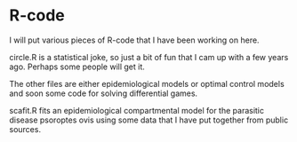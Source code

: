 # R-code

I will put various pieces of R-code that I have been working on here.

circle.R is a statistical joke, so just a bit of fun that I cam up with a few years ago. Perhaps some people will get it.

The other files are either epidemiological models or optimal control models and soon some code for solving differential games.

scafit.R fits an epidemiological compartmental model for the parasitic disease psoroptes ovis using some data that I have put together from public sources.
